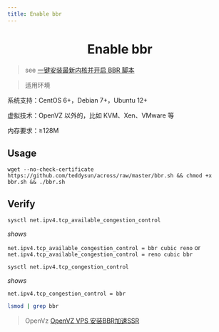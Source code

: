 ```yaml
---
title: Enable bbr
---
```


<center>
<h1>Enable bbr </h1>
</center>

> see [一键安装最新内核并开启 BBR 脚本](https://teddysun.com/489.html)

> 适用环境

系统支持：CentOS 6+，Debian 7+，Ubuntu 12+

虚拟技术：OpenVZ 以外的，比如 KVM、Xen、VMware 等

内存要求：≥128M

## Usage

```wget --no-check-certificate https://github.com/teddysun/across/raw/master/bbr.sh && chmod +x bbr.sh && ./bbr.sh```

## Verify

```bash
sysctl net.ipv4.tcp_available_congestion_control
```

 *shows*

```net.ipv4.tcp_available_congestion_control = bbr cubic reno``` or ```net.ipv4.tcp_available_congestion_control = reno cubic bbr```

```bash
sysctl net.ipv4.tcp_congestion_control
```

 *shows*

```net.ipv4.tcp_congestion_control = bbr```

```bash
lsmod | grep bbr
```

> OpenVz [OpenVZ VPS 安装BBR加速SSR](https://www.jianshu.com/p/78bf7fa24e5e)